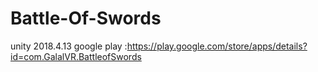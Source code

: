 # Battle-Of-Swords
unity 2018.4.13
google play :https://play.google.com/store/apps/details?id=com.GalalVR.BattleofSwords
